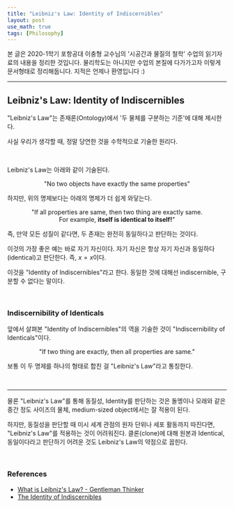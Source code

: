 ```yaml
---
title: "Leibniz's Law: Identity of Indiscernibles"
layout: post
use_math: true
tags: [Philosophy]
---
```



본 글은 2020-1학기 포항공대 이충형 교수님의 '시공간과 물질의 철학' 수업의 읽기자료의 내용을 정리한 것입니다. 물리학도는 아니지만 수업의 본질에 다가가고자 이렇게 문서형태로 정리해둡니다. 지적은 언제나 환영입니다 :)

<hr>

## Leibniz's Law: Identity of Indiscernibles

"Leibniz's Law"는 존재론(Ontology)에서 '두 물체를 구분하는 기준'에 대해 제시한다.

사실 우리가 생각할 때, 정말 당연한 것을 수학적으로 기술한 원리다.

<br/>

Leibniz's Law는 아래와 같이 기술된다.

<div class="statement" style="text-align: center">

"No two objects have exactly the same properties"

</div>

하지만, 위의 명제보다는 아래의 명제가 더 쉽게 와닿는다.

<div class="statement" style="text-align: center">

"If all properties are same, then two thing are exactly same. <br/>For example, <b>itself is identical to itself!</b>"

</div>

즉, 만약 모든 성질이 같다면, 두 존재는 완전히 동일하다고 판단하는 것이다.

이것의 가장 좋은 예는 바로 자기 자신이다. 자기 자신은 항상 자기 자신과 동일하다(identical)고 판단한다. 즉, $x = x$이다.

이것을 "Identity of Indiscernibles"라고 한다. 동일한 것에 대해선 indiscernible, 구분할 수 없다는 말이다.

<br/>

### Indiscernibility of Identicals

앞에서 살펴본 "Identity of Indiscernibles"의 역을 기술한 것이 "Indiscernibility of Identicals"이다.

<div class="statement" style="text-align: center">

"If two thing are exactly, then all properties are same."

</div>

보통 이 두 명제를 하나의 형태로 합친 걸 "Leibniz's Law"라고 통칭한다.

<br/>
<hr/>

물론 "Leibniz's Law"를 통해 동질성, Identity를 판단하는 것은 돌멩이나 모래와 같은 중간 정도 사이즈의 물체, medium-sized object에서는 잘 적용이 된다.

하지만, 동질성을 판단할 때 미시 세계 관점의 원자 단위나 세포 활동까지 따진다면, "Leibniz's Law"를 적용하는 것이 어려워진다. 클론(clone)에 대해 원본과 Identical, 동일이다라고 판단하기 어려운 것도 Leibniz's Law의 약점으로 꼽힌다.

<br/>

### References

- [What is Leibniz's Law? - Gentleman Thinker](https://youtu.be/TvxnQRzZYYs)
- [The Identity of Indiscernibles](https://plato.stanford.edu/entries/identity-indiscernible/)